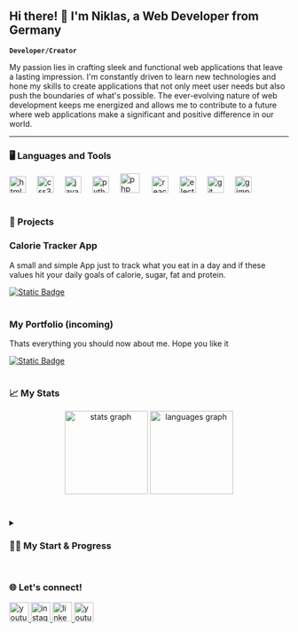 <h2 align="left">Hi there! 👋 I'm Niklas, a Web Developer from Germany</h2>

<p dir="auto"><strong><code>Developer/Creator</code></strong></p>

<p align="left">My passion lies in crafting sleek and functional web applications that leave a lasting impression. I'm constantly driven to learn new technologies and hone my skills to create applications that not only meet user needs but also push the boundaries of what's possible. The ever-evolving nature of web development keeps me energized and allows me to contribute to a future where web applications make a significant and positive difference in our world.</p>

<hr>

### 🖥️ Languages and Tools


<div align="left">
  <img src="https://cdn.jsdelivr.net/gh/devicons/devicon/icons/html5/html5-original.svg" height="30" alt="html5 logo"  />
  <img width="12" />
  <img src="https://cdn.jsdelivr.net/gh/devicons/devicon/icons/css3/css3-original.svg" height="30" alt="css3 logo"  />
  <img width="12" />
  <img src="https://cdn.jsdelivr.net/gh/devicons/devicon/icons/javascript/javascript-original.svg" height="30" alt="javascript logo"  />
  <img width="12" />
  <img src="https://cdn.jsdelivr.net/gh/devicons/devicon/icons/python/python-original.svg" height="30" alt="python logo"  />
  <img width="12" />
  <img src="https://cdn.jsdelivr.net/gh/devicons/devicon@latest/icons/php/php-original.svg" height="35" alt="php logo" />  
  <img width="15" />
  <img src="https://cdn.jsdelivr.net/gh/devicons/devicon/icons/react/react-original.svg" height="30" alt="react logo"  />
  <img width="12" />
  <img src="https://cdn.jsdelivr.net/gh/devicons/devicon@latest/icons/electron/electron-original.svg" height="30" alt="electron logo" />
  <img width="12" />
  <img src="https://cdn.jsdelivr.net/gh/devicons/devicon@latest/icons/git/git-original.svg" height="30" alt="git logo" />
  <img width="12" />
  <img src="https://cdn.jsdelivr.net/gh/devicons/devicon@latest/icons/gimp/gimp-original.svg" height="30" alt="gimp logo" />
</div>




#

 ### ‍📁 Projects
  <div class="project-card">
  <h3>Calorie Tracker App</h3>
  <p>A small and simple App just to track what you eat in a day and if these values hit your daily goals of calorie, sugar, fat and protein.</p>
    <a href="https://calorie-tracker-213.netlify.app">
  <img alt="Static Badge" src="https://img.shields.io/badge/Tracker-orange?style=for-the-badge&logo=Portfolio&color=orange">
    </a>
</div>

<br>

<div class="project-card">
  <h3>My Portfolio (incoming)</h3>
  <p>Thats everything you should now about me. Hope you like it</p>
  <a href="#">
  <img alt="Static Badge" src="https://img.shields.io/badge/Portfolio-purple?style=for-the-badge&logo=Portfolio&color=purple">
  </a>
</div>



  #

### 📈 My Stats
<div align="center">
  <img src="https://github-readme-stats.vercel.app/api?username=niklasT201&hide_title=false&hide_rank=false&show_icons=true&include_all_commits=true&count_private=true&disable_animations=false&theme=dracula&locale=en&hide_border=false" height="150" alt="stats graph"  />
  <img src="https://github-readme-stats.vercel.app/api/top-langs?username=niklasT201&locale=en&hide_title=false&layout=compact&card_width=320&langs_count=5&theme=dracula&hide_border=false" height="150" alt="languages graph"  />
</div>

#

<details>
 <summary><h3>👨‍💻 My Start & Progress</h3></summary>
   My journey began with a formal apprenticeship program in Information Technology, known as an "Ausbildung zum Informationstechnischen Assistenten" (German for Ausbildung as Information Technology Assistant). This provided a solid foundation in the technical aspects of IT.

Even outside of programming sessions, my mind buzzes with potential solutions to coding challenges.  There's a real burning passion for it – it's more than just a hobby!

My initial foray into programming was with Visual Basic, and it quickly propelled me towards the exciting world of web development.  I wasn't satisfied with just building websites – I craved a bigger challenge. That's when I set my sights on creating a website that could also function as a mobile app.  This ambitious project allowed me to push my boundaries, applying my knowledge and gaining invaluable experience in the ever-evolving field of web development.

In addition to web development, I've also been exploring the fascinating world of AI, particularly its application in voice cloning. This foray into a different area of technology demonstrates my curiosity and desire to keep learning and expanding my skillset.

The future of web development is brimming with possibilities, and I'm eager to be a part of it. My list of project ideas keeps growing, with everything from innovative web applications to user-friendly mobile interfaces on my mind.  I can't wait to dive into new technologies, overcome challenges, and keep pushing the boundaries of what's possible. The fire for programming burns bright, and I'm excited to see what I can create next!

</details>

#


### 🌐 Let's connect!

<div align="left">
  <a href="https://www.youtube.com/channel/UCdWbckH4tWVfuqyt7KUWg6A">  
    <img src="https://img.shields.io/static/v1?message=Youtube&logo=youtube&label=&color=FF0000&logoColor=white&labelColor=&style=for-the-badge" height="35" alt="youtube logo" />
  </a>
  <a href="https://www.instagram.com/n21_s01/">
    <img src="https://img.shields.io/static/v1?message=Instagram&logo=instagram&label=&color=E4405F&logoColor=white&labelColor=&style=for-the-badge" height="35" alt="instagram logo" />
  </a>
  <a href="https://www.linkedin.com/in/niklas-stadie-a04517266/">    
    <img src="https://img.shields.io/static/v1?message=LinkedIn&logo=linkedin&label=&color=0077B5&logoColor=white&labelColor=&style=for-the-badge" height="35" alt="linkedin logo" />
  </a>
   <a href="https://www.xing.com/profile/Niklas_Stadie">  
    <img src="https://img.shields.io/badge/Xing-lightgreen?style=for-the-badge&logo=xing&logoColor=white&color=lightgreen&cacheSeconds=3600" height="35" alt="youtube logo" />
  </a>
</div>


<br clear="both">
